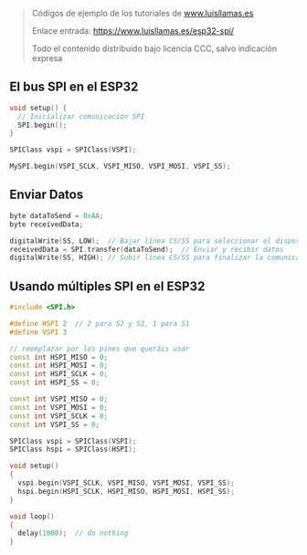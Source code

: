 > Códigos de ejemplo de los tutoriales de www.luisllamas.es
>
> Enlace entrada: https://www.luisllamas.es/esp32-spi/
>
> Todo el contenido distribuido bajo licencia CCC, salvo indicación expresa

## El bus SPI en el ESP32
```cpp
void setup() {
  // Inicializar comunicación SPI
  SPI.begin();
}
```

```cpp
SPIClass vspi = SPIClass(VSPI);

MySPI.begin(VSPI_SCLK, VSPI_MISO, VSPI_MOSI, VSPI_SS);
```


## Enviar Datos
```cpp
byte dataToSend = 0xAA;
byte receivedData;

digitalWrite(SS, LOW);  // Bajar línea CS/SS para seleccionar el dispositivo
receivedData = SPI.transfer(dataToSend);  // Enviar y recibir datos
digitalWrite(SS, HIGH); // Subir línea CS/SS para finalizar la comunicación
```


## Usando múltiples SPI en el ESP32
```cpp
#include <SPI.h>

#define HSPI 2  // 2 para S2 y S3, 1 para S1
#define VSPI 3

// reemplazar por los pines que queráis usar
const int HSPI_MISO = 0;
const int HSPI_MOSI = 0;
const int HSPI_SCLK = 0;
const int HSPI_SS = 0;

const int VSPI_MISO = 0;
const int VSPI_MOSI = 0;
const int VSPI_SCLK = 0;
const int VSPI_SS = 0;

SPIClass vspi = SPIClass(VSPI);
SPIClass hspi = SPIClass(HSPI);

void setup()
{ 
  vspi.begin(VSPI_SCLK, VSPI_MISO, VSPI_MOSI, VSPI_SS);
  hspi.begin(HSPI_SCLK, HSPI_MISO, HSPI_MOSI, HSPI_SS);
}

void loop()
{
  delay(1000);  // do nothing
}
```


